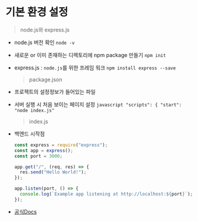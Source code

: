 # 기본 환경 설정

> node.js와 express.js

- node.js 버전 확인 `node -v`
- 새로운 or 이미 존재하는 디렉토리에 npm package 만들기 `npm init`
- express.js : `node.js`를 위한 프레임 워크
  `npm install express --save`
  > package.json
- 프로젝트의 설정정보가 들어있는 파일
- 서버 실행 시 처음 보이는 페이지 설정
  `javascript "scripts": { "start": "node index.js" `
  > index.js
- 백엔드 시작점

  ```javascript
  const express = require("express");
  const app = express();
  const port = 3000;

  app.get("/", (req, res) => {
    res.send("Hello World!");
  });

  app.listen(port, () => {
    console.log(`Example app listening at http://localhost:${port}`);
  });
  ```

- [공식Docs](https://expressjs.com/ko/starter/hello-world.html)
